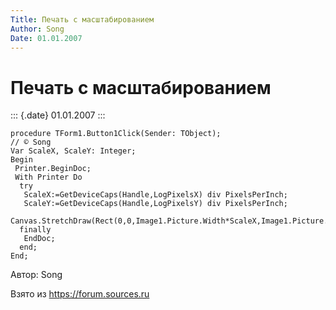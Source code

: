 ```yaml
---
Title: Печать с масштабированием
Author: Song
Date: 01.01.2007
---
```


Печать с масштабированием
=========================

::: {.date}
01.01.2007
:::

    procedure TForm1.Button1Click(Sender: TObject);
    // © Song
    Var ScaleX, ScaleY: Integer;
    Begin
     Printer.BeginDoc;
     With Printer Do
      try
       ScaleX:=GetDeviceCaps(Handle,LogPixelsX) div PixelsPerInch;
       ScaleY:=GetDeviceCaps(Handle,LogPixelsY) div PixelsPerInch;
       Canvas.StretchDraw(Rect(0,0,Image1.Picture.Width*ScaleX,Image1.Picture.Height*ScaleY),Image1.Picture.Graphic);
      finally
       EndDoc;
      end;
    End;

Автор: Song

Взято из <https://forum.sources.ru>
